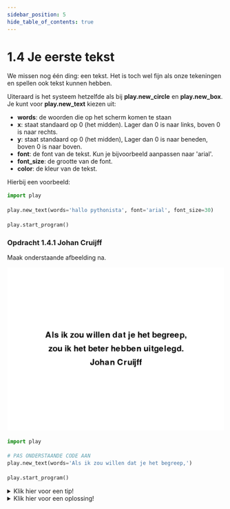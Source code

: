 ```yaml
---
sidebar_position: 5
hide_table_of_contents: true
---
```


# 1.4 Je eerste tekst
We missen nog één ding: een tekst. Het is toch wel fijn als onze tekeningen en spellen ook tekst kunnen hebben.

Uiteraard is het systeem hetzelfde als bij **play.new_circle** en **play.new_box**.
Je kunt voor **play.new_text** kiezen uit:
- **words**: de woorden die op het scherm komen te staan
- **x**: staat standaard op 0 (het midden). Lager dan 0 is naar links, boven 0 is naar rechts.
- **y**: staat standaard op 0 (het midden), Lager dan 0 is naar beneden, boven 0 is naar boven.
- **font**: de font van de tekst. Kun je bijvoorbeeld aanpassen naar 'arial'.
- **font_size**: de grootte van de font.
- **color**: de kleur van de tekst.

Hierbij een voorbeeld:

```python
import play

play.new_text(words='hallo pythonista', font='arial', font_size=30)

play.start_program()
```

### Opdracht 1.4.1 Johan Cruijff

Maak onderstaande afbeelding na.

![cruijff](cruijff.png)

```python
import play

# PAS ONDERSTAANDE CODE AAN
play.new_text(words='Als ik zou willen dat je het begreep,')

play.start_program()
```

<details>
    <summary>Klik hier voor een tip!</summary>

Het zijn drie **play.new_text** aanroepen en we gebruiken 'arial' als font.
De font_size is 40.

</details> 

<details>
    <summary>Klik hier voor een oplossing!</summary>

```python
import play

play.new_text(words='Als ik zou willen dat je het begreep,', y=100, font='arial', font_size=40)
play.new_text(words='zou ik het beter hebben uitgelegd', y=0, font='arial', font_size=40)
play.new_text(words='Johan Cruijff', y=-100, font='arial', font_size=40)

play.start_program()
```

</details>







